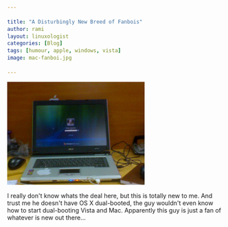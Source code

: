 ```yaml
---

title: "A Disturbingly New Breed of Fanbois"
author: rami
layout: linuxologist
categories: [Blog]
tags: [humour, apple, windows, vista]
image: mac-fanboi.jpg

---
```


![Mac and Windows Fanboys](/assets/images/content/blog/mac-fanboi.jpg)

I really don't know whats the deal here, but this is totally new to me. And trust me he doesn't have OS X dual-booted, the guy wouldn't even know how to start dual-booting Vista and Mac. Apparently this guy is just a fan of whatever is new out there...
